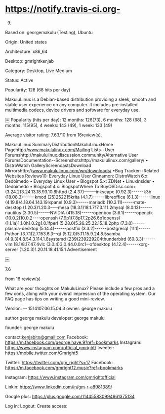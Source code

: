 # https://notify.travis-ci.org-


9.
Based on: georgemakulu (Testing), Ubuntu

Origin: United states 

Architecture: x86_64

Desktop: gmrightkenjab

Category: Desktop, Live Medium

Status: Active

Popularity: 128 (68 hits per day)

MakuluLinux is a Debian-based distribution providing a sleek, smooth and stable user experience on any computer. It includes pre-installed multimedia codecs, device drivers and software for everyday use. 


￼
Popularity (hits per day): 12 months: 126(73), 6 months: 128 (68), 3 months: 115(95), 4 weeks: 143 (49), 1 week: 133 (49)

Average visitor rating: 7.63/10 from 16review(s).



MakuluLinux SummaryDistributionMakuluLinuxHome Pagehttp://www.makululinux.com/Mailing Lists--User Forumshttp://makululinux.discussion.community/Alternative User ForumsDocumentation--Screenshotshttp://makululinux.com/gallery/ • DistroWatch GalleryScreencastsDownload Mirrorshttp://www.makululinux.com/wp/downloads/ •Bug Tracker--Related Websites Reviews10: Everyday Linux User
Cinnamon: DistroWatch
6.x: Dedoimedo • Everyday Linux User • Blogspot
5.x: ZDNet • LinuxInsider • Dedoimedo • Blogspot
4.x: BlogspotWhere To BuyOSDisc.com+ (3.24.2)3.24.13.18.93.10.8httpd (2.4.37)------inkscape (0.92.3)------k3b (18.08.3)------kmod (25)252215krita (4.1.7)------libreoffice (6.1.3)------linux (4.19.8)4.18.64.143.19lxpanel (0.9.3)------mariadb (10.3.11)------mate-desktop (1.20.3)1.20.3----mesa (18.3.1)18.1.717.3.111.2mysql (8.0.13)------nautilus (3.30.5)------NVIDIA (415.18)------openbox (3.6.1)------openjdk (10.0.2)10.0.2----openssh (7.9p1)7.8p17.2p26.6p1openssl (1.1.1a)1.1.0h1.0.2g1.0.1fperl (5.28.0)5.26.25.22.15.18.2php (7.3.0)------plasma-desktop (5.14.4)------postfix (3.3.2)------postgresql (11.1)------Python (3.7.1)2.7.153.6.3--qt (5.12.0)5.11.15.9.24.8.5samba (4.9.3)4.8.54.3.114.1.6systemd (239)239229204thunderbird (60.3.3)------vim (8.1)8.17.47.4vlc (3.0.4)3.0.44.0.0rc1--xfdesktop (4.12.4)------xorg-server (1.20.3)1.20.11.18.41.15.1
Advertisement

￼

7.6

from 16 review(s)


What are your thoughts on MakuluLinux?
Please include a few pros and a few cons, along with your overall impression of the operating system.
Our FAQ page has tips on writing a good mini-review.

Version:  -- 1514107.06.15.04.3
owner: george makulu

author:george makulu
developer: george makulu

founder: george makulu

contact:kenjabito@gmail.com 
Facebook: https://m.facebook.com/george.have.9?ref=bookmarks
Instagram: https://www.instagram.com/official_gmright/
tweeter: https://mobile.twitter.com/Gmright5

Twitter: https://twitter.com/gm_right?s=17
Facebook: https://m.facebook.com/gmright12.music?ref=bookmarks

Instagram: https://www.instagram.com/gmrightofficial

Linkin: https://www.linkedin.com/in/gm-r-a8981389/

Google plus: https://plus.google.com/114455830994961375134

	

Log in:
Logout:
Create access:

    
